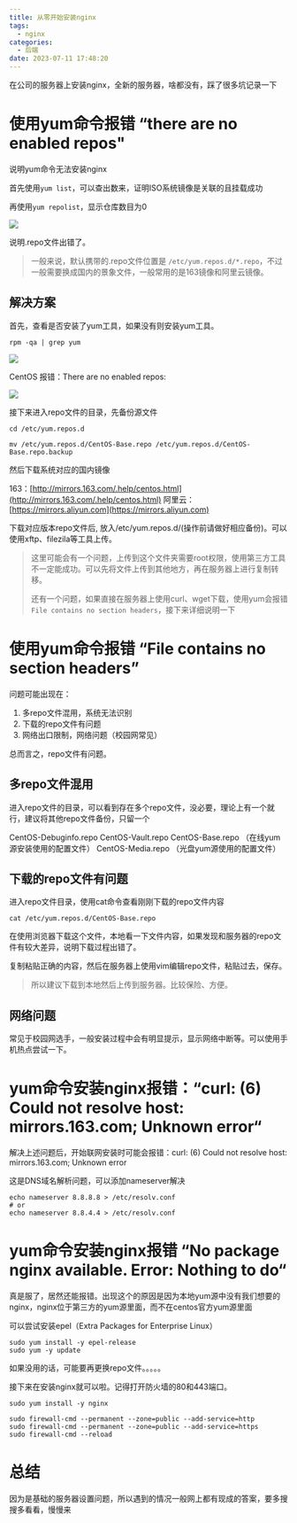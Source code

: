 ```yaml
---
title: 从零开始安装nginx
tags:
  - nginx
categories:
  - 后端
date: 2023-07-11 17:48:20
---
```


在公司的服务器上安装nginx，全新的服务器，啥都没有，踩了很多坑记录一下
<!--more-->

# 使用yum命令报错 “there are no enabled repos"

说明yum命令无法安装nginx

首先使用`yum list`，可以查出数来，证明ISO系统镜像是关联的且挂载成功

再使用`yum repolist`，显示仓库数目为0

![](https://ant-blogs-img.oss-cn-beijing.aliyuncs.com/img/20230711175649.png)

说明.repo文件出错了。

> 一般来说，默认携带的.repo文件位置是 `/etc/yum.repos.d/*.repo`，不过一般需要换成国内的景象文件，一般常用的是163镜像和阿里云镜像。

## 解决方案

首先，查看是否安装了yum工具，如果没有则安装yum工具。

```shell
rpm -qa | grep yum
```

![](https://ant-blogs-img.oss-cn-beijing.aliyuncs.com/img/20230711180301.png)

CentOS 报错：There are no enabled repos:

![](https://ant-blogs-img.oss-cn-beijing.aliyuncs.com/img/20230711180544.png)

接下来进入repo文件的目录，先备份源文件

```shell
cd /etc/yum.repos.d

mv /etc/yum.repos.d/CentOS-Base.repo /etc/yum.repos.d/CentOS-Base.repo.backup
```

然后下载系统对应的国内镜像

163：[http://mirrors.163.com/.help/centos.html](http://mirrors.163.com/.help/centos.html)
阿里云：[https://mirrors.aliyun.com](https://mirrors.aliyun.com)

下载对应版本repo文件后, 放入/etc/yum.repos.d/(操作前请做好相应备份)。可以使用xftp、filezila等工具上传。

> 这里可能会有一个问题，上传到这个文件夹需要root权限，使用第三方工具不一定能成功。可以先将文件上传到其他地方，再在服务器上进行复制转移。
>
> 还有一个问题，如果直接在服务器上使用curl、wget下载，使用yum会报错`File contains no section headers`，接下来详细说明一下

# 使用yum命令报错 “File contains no section headers”

问题可能出现在：

1. 多repo文件混用，系统无法识别
2. 下载的repo文件有问题
3. 网络出口限制，网络问题（校园网常见）

总而言之，repo文件有问题。

## 多repo文件混用

进入repo文件的目录，可以看到存在多个repo文件，没必要，理论上有一个就行，建议将其他repo文件备份，只留一个

CentOS-Debuginfo.repo
CentOS-Vault.repo
CentOS-Base.repo （在线yum源安装使用的配置文件）
CentOS-Media.repo （光盘yum源使用的配置文件）

## 下载的repo文件有问题

进入repo文件目录，使用cat命令查看刚刚下载的repo文件内容

```shell
cat /etc/yum.repos.d/CentOS-Base.repo
```

在使用浏览器下载这个文件，本地看一下文件内容，如果发现和服务器的repo文件有较大差异，说明下载过程出错了。

复制粘贴正确的内容，然后在服务器上使用vim编辑repo文件，粘贴过去，保存。

> 所以建议下载到本地然后上传到服务器。比较保险、方便。

## 网络问题

常见于校园网选手，一般安装过程中会有明显提示，显示网络中断等。可以使用手机热点尝试一下。

# yum命令安装nginx报错：“curl: (6) Could not resolve host: mirrors.163.com; Unknown error“ 

解决上述问题后，开始联网安装时可能会报错：curl: (6) Could not resolve host: mirrors.163.com; Unknown error

这是DNS域名解析问题，可以添加nameserver解决

```shell
echo nameserver 8.8.8.8 > /etc/resolv.conf
# or
echo nameserver 8.8.4.4 > /etc/resolv.conf
```

# yum命令安装nginx报错 “No package nginx available. Error: Nothing to do“

真是服了，居然还能报错。出现这个的原因是因为本地yum源中没有我们想要的nginx，nginx位于第三方的yum源里面，而不在centos官方yum源里面

可以尝试安装epel（Extra Packages for Enterprise Linux）

```shell
sudo yum install -y epel-release
sudo yum -y update
```

如果没用的话，可能要再更换repo文件。。。。。

接下来在安装nginx就可以啦。记得打开防火墙的80和443端口。

```shell
sudo yum install -y nginx

sudo firewall-cmd --permanent --zone=public --add-service=http
sudo firewall-cmd --permanent --zone=public --add-service=https
sudo firewall-cmd --reload
```


# 总结

因为是基础的服务器设置问题，所以遇到的情况一般网上都有现成的答案，要多搜搜多看看，慢慢来
